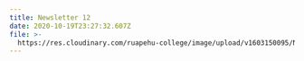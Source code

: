 ```yaml
---
title: Newsletter 12
date: 2020-10-19T23:27:32.607Z
file: >-
  https://res.cloudinary.com/ruapehu-college/image/upload/v1603150095/Newsletter_12-2020_f9w4le.pdf
---
```


